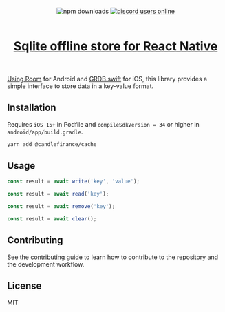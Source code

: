<div align="center">
</div>

<br/>

<div align="center">
  <img alt="npm downloads" src="https://img.shields.io/npm/dw/@candlefinance/@candlefinance/cache?logo=npm&label=NPM%20downloads&cacheSeconds=3600"/>
  <a alt="discord users online" href="https://discord.gg/qnAgjxhg6n" 
  target="_blank"
  rel="noopener noreferrer">
    <img alt="discord users online" src="https://img.shields.io/discord/986610142768406548?label=Discord&logo=discord&logoColor=white&cacheSeconds=3600"/>
</div>

<br/>

<h1 align="center">
   Sqlite offline store for React Native 
</h1>

<br/>

Using [Room](https://developer.android.com/training/data-storage/room) for Android and [GRDB.swift](https://github.com/groue/GRDB.swift) for iOS, this library provides a simple interface to store data in a key-value format.

## Installation

Requires `iOS 15+` in Podfile and `compileSdkVersion = 34` or higher in `android/app/build.gradle`.

```sh
yarn add @candlefinance/cache
```

## Usage

```js
const result = await write('key', 'value');

const result = await read('key');

const result = await remove('key');

const result = await clear();
```

## Contributing

See the [contributing guide](CONTRIBUTING.md) to learn how to contribute to the repository and the development workflow.

## License

MIT
